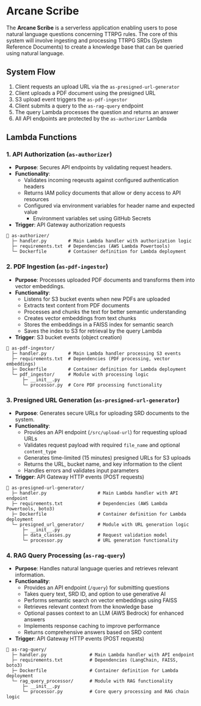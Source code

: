 # Arcane Scribe

The **Arcane Scribe** is a serverless application enabling users to pose natural language questions concerning TTRPG rules. The core of this system will involve ingesting and processing TTRPG SRDs (System Reference Documents) to create a knowledge base that can be queried using natural language.

## System Flow

1. Client requests an upload URL via the `as-presigned-url-generator`
2. Client uploads a PDF document using the presigned URL
3. S3 upload event triggers the `as-pdf-ingestor`
4. Client submits a query to the `as-rag-query` endpoint
5. The query Lambda processes the question and returns an answer
6. All API endpoints are protected by the `as-authorizer` Lambda

## Lambda Functions

### 1. API Authorization (`as-authorizer`)

- **Purpose**: Secures API endpoints by validating request headers.
- **Functionality**:
  - Validates incoming reqeusts against configured authentication headers
  - Returns IAM policy documents that allow or deny access to API resources
  - Configured via environment variables for header name and expected value
    - Environment variables set using GitHub Secrets
- **Trigger**: API Gateway authorization requests

```text
📁 as-authorizer/
  ├─ handler.py        # Main Lambda handler with authorization logic
  ├─ requirements.txt  # Dependencies (AWS Lambda Powertools)
  └─ Dockerfile        # Container definition for Lambda deployment
```

### 2. PDF Ingestion (`as-pdf-ingestor`)

- **Purpose**: Processes uploaded PDF documents and transforms them into vector embeddings.
- **Functionality**:
  - Listens for S3 bucket events when new PDFs are uploaded
  - Extracts text content from PDF documents
  - Processes and chunks the text for better semantic understanding
  - Creates vector embeddings from text chunks
  - Stores the embeddings in a FAISS index for semantic search
  - Saves the index to S3 for retrieval by the query Lambda
- **Trigger**: S3 bucket events (object creation)

```text
📁 as-pdf-ingestor/
  ├─ handler.py        # Main Lambda handler processing S3 events
  ├─ requirements.txt  # Dependencies (PDF processing, vector embeddings)
  ├─ Dockerfile        # Container definition for Lambda deployment
  └─ pdf_ingestor/     # Module with processing logic
      ├─ __init__.py
      └─ processor.py  # Core PDF processing functionality
```

### 3. Presigned URL Generation (`as-presigned-url-generator`)

- **Purpose**: Generates secure URLs for uploading SRD documents to the system.
- **Functionality**:
  - Provides an API endpoint (`/src/upload-url`) for requesting upload URLs
  - Validates request payload with required `file_name` and optional `content_type`
  - Generates time-limited (15 minutes) presigned URLs for S3 uploads
  - Returns the URL, bucket name, and key information to the client
  - Handles errors and validates input parameters
- **Trigger**: API Gateway HTTP events (POST requests)

```text
📁 as-presigned-url-generator/
  ├─ handler.py                   # Main Lambda handler with API endpoint
  ├─ requirements.txt             # Dependencies (AWS Lambda Powertools, boto3)
  ├─ Dockerfile                   # Container definition for Lambda deployment
  └─ presigned_url_generator/     # Module with URL generation logic
      ├─ __init__.py
      ├─ data_classes.py          # Request validation model
      └─ processor.py             # URL generation functionality
```

### 4. RAG Query Processing (`as-rag-query`)

- **Purpose**: Handles natural language queries and retrieves relevant information.
- **Functionality**:
  - Provides an API endpoint (`/query`) for submitting questions
  - Takes query text, SRD ID, and option to use generative AI
  - Performs semantic search on vector embeddings using FAISS
  - Retrieves relevant context from the knowledge base
  - Optional passes context to an LLM (AWS Bedrock) for enhanced answers
  - Implements response caching to improve performance
  - Returns comprehensive answers based on SRD content
- **Trigger**: API Gateway HTTP events (POST requests)

```text
📁 as-rag-query/
  ├─ handler.py                # Main Lambda handler with API endpoint
  ├─ requirements.txt          # Dependencies (LangChain, FAISS, boto3)
  ├─ Dockerfile                # Container definition for Lambda deployment
  └─ rag_query_processor/      # Module with RAG functionality
      ├─ __init__.py
      └─ processor.py          # Core query processing and RAG chain logic
```

